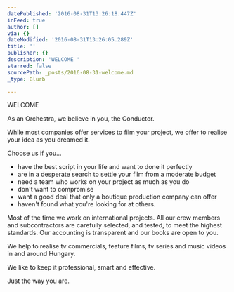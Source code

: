 ```yaml
---
datePublished: '2016-08-31T13:26:18.447Z'
inFeed: true
author: []
via: {}
dateModified: '2016-08-31T13:26:05.289Z'
title: ''
publisher: {}
description: 'WELCOME '
starred: false
sourcePath: _posts/2016-08-31-welcome.md
_type: Blurb

---
```

WELCOME

As an Orchestra, we believe in you, the Conductor.

While most companies offer services to film your project, we offer to realise your idea as you dreamed it.

Choose us if you...

* have the best script in your life and want to done it perfectly
* are in a desperate search to settle your film from a moderate budget
* need a team who works on your project as much as you do
* don't want to compromise
* want a good deal that only a boutique production company can offer
* haven't found what you're looking for at others.

Most of the time we work on international projects. All our crew members and subcontractors are carefully selected, and tested, to meet the highest standards. Our accounting is transparent and our books are open to you.

We help to realise tv commercials, feature films, tv series and music videos in and around Hungary.

We like to keep it professional, smart and effective.

Just the way you are.